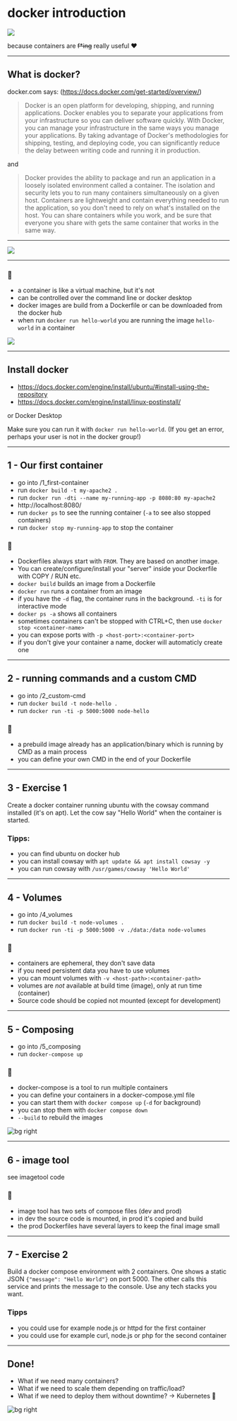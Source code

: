 
<style>section { font-size: 20px; }</style>

<style scoped>section { margin: auto; text-align: center; }</style>

# docker introduction

![](https://upload.wikimedia.org/wikipedia/commons/4/4e/Docker_%28container_engine%29_logo.svg)

because containers are ~~f*ing~~ really useful ❤️

---

## What is docker?

docker.com says: (https://docs.docker.com/get-started/overview/)
> Docker is an open platform for developing, shipping, and running applications. Docker enables you to separate your applications from your infrastructure so you can deliver software quickly. With Docker, you can manage your infrastructure in the same ways you manage your applications. By taking advantage of Docker's methodologies for shipping, testing, and deploying code, you can significantly reduce the delay between writing code and running it in production.

and 

> Docker provides the ability to package and run an application in a loosely isolated environment called a container. The isolation and security lets you to run many containers simultaneously on a given host. Containers are lightweight and contain everything needed to run the application, so you don't need to rely on what's installed on the host. You can share containers while you work, and be sure that everyone you share with gets the same container that works in the same way.

---

<style scoped>section { margin: auto; text-align: center; }</style>

![](https://static.packt-cdn.com/products/9781786463142/graphics/B05468_Ch01_01.jpg)

---

### 💬

- a container is like a virtual machine, but it's not
- can be controlled over the command line or docker desktop
- docker images are build from a Dockerfile or can be downloaded from the docker hub
- when run `docker run hello-world` you are running the image `hello-world` in a container

![](https://miro.medium.com/v2/resize:fit:1400/format:webp/0*CP98BIIBgMG2K3u5.png)

---

## Install docker

- https://docs.docker.com/engine/install/ubuntu/#install-using-the-repository
- https://docs.docker.com/engine/install/linux-postinstall/

or Docker Desktop

Make sure you can run it with `docker run hello-world`.
(If you get an error, perhaps your user is not in the docker group!)

---

## 1 - Our first container

- go into /1_first-container
- run `docker build -t my-apache2 .`
- run `docker run -dti --name my-running-app -p 8080:80 my-apache2`
- http://localhost:8080/
- run `docker ps` to see the running container (`-a` to see also stopped containers)
- run `docker stop my-running-app` to stop the container

### 💬
- Dockerfiles always start with `FROM`. They are based on another image.
- You can create/configure/install your "server" inside your Dockerfile with COPY / RUN etc.
- `docker build` builds an image from a Dockerfile
- `docker run` runs a container from an image
- if you have the `-d` flag, the container runs in the background. `-ti` is for interactive mode
- `docker ps -a` shows all containers
- sometimes containers can't be stopped with CTRL+C, then use `docker stop <container-name>`
- you can expose ports with `-p <host-port>:<container-port>`
- if you don't give your container a name, docker will automaticly create one

---

## 2 - running commands and a custom CMD

- go into /2_custom-cmd
- run `docker build -t node-hello .`
- run `docker run -ti -p 5000:5000 node-hello`

### 💬
- a prebuild image already has an application/binary which is running by CMD as a main process
- you can define your own CMD in the end of your Dockerfile 

---

## 3 - Exercise 1

Create a docker container running ubuntu 
with the cowsay command installed (it's on apt).
Let the cow say "Hello World" when the container is started.

### Tipps:
- you can find ubuntu on docker hub
- you can install cowsay with `apt update && apt install cowsay -y`
- you can run cowsay with `/usr/games/cowsay 'Hello World'`

---

## 4 - Volumes
- go into /4_volumes
- run `docker build -t node-volumes .`
- run `docker run -ti -p 5000:5000 -v ./data:/data node-volumes`

### 💬
- containers are ephemeral, they don't save data
- if you need persistent data you have to use volumes
- you can mount volumes with `-v <host-path>:<container-path>`
- volumes are *not* available at build time (image), only at run time (container)
- Source code should be copied not mounted (except for development)

---

## 5 - Composing
- go into /5_composing
- run `docker-compose up`

### 💬
- docker-compose is a tool to run multiple containers
- you can define your containers in a docker-compose.yml file
- you can start them with `docker compose up` (`-d` for background)
- you can stop them with `docker compose down`
- `--build` to rebuild the images

![bg right](https://imgb.ifunny.co/images/56a968fe258d40c8e31851cb37b7b8ff992961d3759a8fbbd348f32d5a195ff3_1.jpg)

---

## 6 - image tool
see imagetool code

### 💬
- image tool has two sets of compose files (dev and prod)
- in dev the source code is mounted, in prod it's copied and build 
- the prod Dockerfiles have several layers to keep the final image small

---

## 7 - Exercise 2

Build a docker compose environment with 2 containers. 
One shows a static JSON `{"message": "Hello World"}` on port 5000.
The other calls this service and prints the message to the console.
Use any tech stacks you want.

### Tipps
- you could use for example node.js or httpd for the first container
- you could use for example curl, node.js or php for the second container

---

## Done!
- What if we need many containers?
- What if we need to scale them depending on traffic/load?
- What if we need to deploy them without downtime?
  → Kubernetes 🤯

![bg right](https://cdn.prod.www.spiegel.de/images/548e5544-0001-0004-0000-000000355441_w1600_r1.4937759336099585_fpx54.17_fpy52.95.webp)
